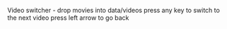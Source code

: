 Video switcher - drop movies into data/videos
press any key to switch to the next video
press left arrow to go back
